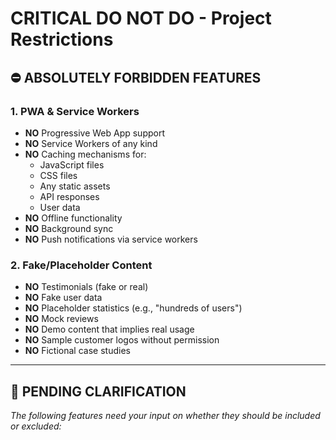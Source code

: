 # CRITICAL DO NOT DO - Project Restrictions

## ⛔ ABSOLUTELY FORBIDDEN FEATURES

### 1. PWA & Service Workers
- **NO** Progressive Web App support
- **NO** Service Workers of any kind
- **NO** Caching mechanisms for:
  - JavaScript files
  - CSS files
  - Any static assets
  - API responses
  - User data
- **NO** Offline functionality
- **NO** Background sync
- **NO** Push notifications via service workers

### 2. Fake/Placeholder Content
- **NO** Testimonials (fake or real)
- **NO** Fake user data
- **NO** Placeholder statistics (e.g., "hundreds of users")
- **NO** Mock reviews
- **NO** Demo content that implies real usage
- **NO** Sample customer logos without permission
- **NO** Fictional case studies

---

## 🤔 PENDING CLARIFICATION

*The following features need your input on whether they should be included or excluded:*
